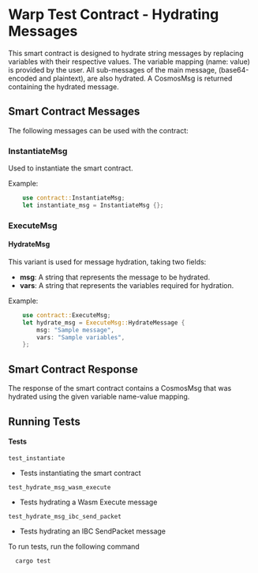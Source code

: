 
# Warp Test Contract - Hydrating Messages

This smart contract is designed to hydrate string messages by replacing variables with their respective values. The variable mapping (name: value) is provided by the user. All sub-messages of the main message, (base64-encoded and plaintext), are also hydrated. A CosmosMsg is returned containing the hydrated message.

## Smart Contract Messages

The following messages can be used with the contract:

### InstantiateMsg

Used to instantiate the smart contract.

Example:

```rust
    use contract::InstantiateMsg;
    let instantiate_msg = InstantiateMsg {};
```


### ExecuteMsg

#### HydrateMsg
This variant is used for message hydration, taking two fields:

- **msg**: A string that represents the message to be hydrated.
- **vars**: A string that represents the variables required for hydration.

Example:

```rust
    use contract::ExecuteMsg;
    let hydrate_msg = ExecuteMsg::HydrateMessage {
        msg: "Sample message",
        vars: "Sample variables",
    };
```
## Smart Contract Response

The response of the smart contract contains a CosmosMsg that was hydrated using the given variable name-value mapping.


## Running Tests

#### Tests

```test_instantiate```
- Tests instantiating the smart contract

```test_hydrate_msg_wasm_execute```
- Tests hydrating a Wasm Execute message

```test_hydrate_msg_ibc_send_packet```
- Tests hydrating an IBC SendPacket message

To run tests, run the following command

```bash
  cargo test
```

